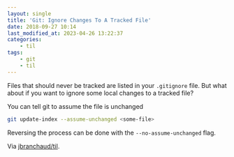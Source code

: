 ```yaml
---
layout: single
title: 'Git: Ignore Changes To A Tracked File'
date: 2018-09-27 10:14
last_modified_at: 2023-04-26 13:22:37
categories:
    - til
tags:
    - git
    - til
---
```


Files that should never be tracked are listed in your `.gitignore` file. But
what about if you want to ignore some local changes to a tracked file?

You can tell git to assume the file is unchanged

```bash
git update-index --assume-unchanged <some-file>
```

Reversing the process can be done with the `--no-assume-unchanged` flag.

Via [jbranchaud/til](https://github.com/jbranchaud/til).
